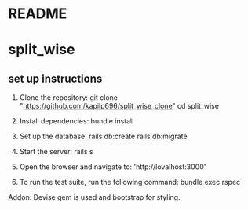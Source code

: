 # README

# split_wise

## set up instructions
1. Clone the repository: 
  git clone "https://github.com/kapilp696/split_wise_clone"
  cd split_wise

2. Install dependencies:
  bundle install

3. Set up the database:
  rails db:create
  rails db:migrate

4. Start the server:
  rails s

5. Open the browser and navigate to:
  'http://lovalhost:3000'

6. To run the test suite, run the following command:
  bundle exec rspec

Addon:
  Devise gem is used and bootstrap for styling.
